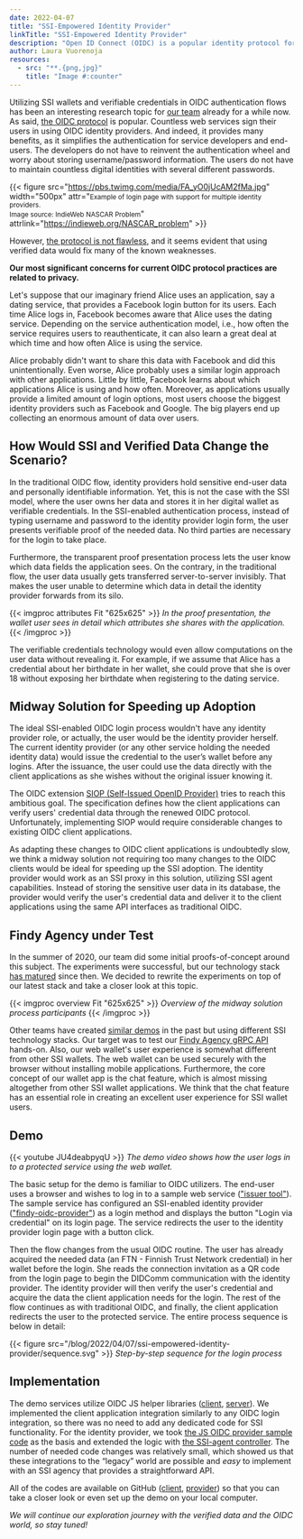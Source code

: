 ```yaml
---
date: 2022-04-07
title: "SSI-Empowered Identity Provider"
linkTitle: "SSI-Empowered Identity Provider"
description: "Open ID Connect (OIDC) is a popular identity protocol for authenticating users and providing identity data for access control. It allows web services to externalize the authentication of end-users by securely signing users in using a third-party identity provider. Findy Agency team has experimented with integrating SSI (self-sovereign identity) agent capabilities to a sample OIDC provider, thus enabling verified data usage in the login flow. The proof-of-concept shows that this approach would allow numerous web applications to switch to SSI-based login with minimal changes."
author: Laura Vuorenoja
resources:
  - src: "**.{png,jpg}"
    title: "Image #:counter"
---
```


Utilizing SSI wallets and verifiable credentials in OIDC authentication flows has been an
interesting research topic for [our team](https://findy-network.github.io) already for a while now.
As said, [the OIDC protocol](https://openid.net/connect/) is popular. Countless web services sign
their users in using OIDC identity providers. And indeed, it provides many benefits, as it
simplifies the authentication for service developers and end-users. The developers do not have
to reinvent the authentication wheel and worry about storing username/password information.
The users do not have to maintain countless digital identities with several different passwords.

{{< figure src="https://pbs.twimg.com/media/FA_yO0jUcAM2fMa.jpg" width="500px"
attr="<small>Example of login page with support for multiple identity providers.<br/> Image source: IndieWeb NASCAR Problem</small>"
attrlink="https://indieweb.org/NASCAR_problem" >}}

However, [the protocol is not flawless](https://medium.com/mattr-global/if-you-build-an-island-youll-need-a-boat-537f48525edc),
and it seems evident that using verified data would fix many of the known weaknesses.

**Our most significant concerns for current OIDC protocol practices are related to privacy.**

Let's suppose that our imaginary friend Alice uses an application, say a dating service,
that provides a Facebook login button for its users. Each time Alice logs in, Facebook becomes
aware that Alice uses the dating service. Depending on the service authentication model, i.e., how
often the service requires users to reauthenticate, it can also
learn a great deal at which time and how often Alice is using the service.

Alice probably didn't want to share this data with Facebook and did this
unintentionally. Even worse, Alice probably uses a similar login approach with other applications.
Little by little, Facebook learns about which applications Alice is using
and how often. Moreover, as applications usually provide a limited amount of login options,
most users choose the biggest identity providers such as Facebook and Google.
The big players end up collecting an enormous amount of data over users.

## How Would SSI and Verified Data Change the Scenario?

In the traditional OIDC flow, identity providers hold sensitive end-user data and personally
identifiable information. Yet, this is not the case with the SSI model, where the user owns
her data and stores it in her digital wallet as verifiable credentials. In the SSI-enabled
authentication process, instead of typing username and password to the identity provider login
form, the user presents verifiable proof of the needed data. No third parties are necessary for
the login to take place.

Furthermore, the transparent proof presentation process lets the user know which data fields
the application sees. On the contrary, in the traditional flow, the user data usually gets
transferred server-to-server invisibly. That makes the user unable to determine which data
in detail the identity provider forwards from its silo.

{{< imgproc attributes Fit "625x625" >}}
<em>In the proof presentation, the wallet user sees in detail which attributes she shares with the application.</em>
{{< /imgproc >}}

The verifiable credentials technology would even allow computations on the user data without
revealing it. For example, if we assume that Alice has a credential about her birthdate
in her wallet, she could prove that she is over 18 without exposing her birthdate when registering
to the dating service.

## Midway Solution for Speeding up Adoption

The ideal SSI-enabled OIDC login process wouldn't have any identity provider role, or actually,
the user would be the identity provider herself. The current identity provider (or any other service
holding the needed identity data) would issue the credential to the user’s wallet before any logins.
After the issuance, the user could use the data directly with the client applications
as she wishes without the original issuer knowing it.

The OIDC extension
[SIOP (Self-Issued OpenID Provider)](https://openid.net/specs/openid-connect-self-issued-v2-1_0.html)
tries to reach this ambitious goal. The specification defines how the client applications can verify
users' credential data through the renewed OIDC protocol. Unfortunately, implementing SIOP would require
considerable changes to existing OIDC client applications.

As adapting these changes to OIDC client applications is undoubtedly slow, we think a midway
solution not requiring too many changes to the OIDC clients would be ideal for speeding up
the SSI adoption. The identity provider would work as an SSI proxy in this solution, utilizing
SSI agent capabilities. Instead of storing the sensitive user data in its database, the provider
would verify the user's credential data and deliver it to the client applications using the same
API interfaces as traditional OIDC.

## Findy Agency under Test

In the summer of 2020, our team did some initial proofs-of-concept around this subject.
The experiments were successful, but our technology stack
[has matured](https://findy-network.github.io/blog/2021/08/11/announcing-findy-agency/) since then.
We decided to rewrite the experiments on top of our latest stack and take a closer look at this topic.

{{< imgproc overview Fit "625x625" >}}
<em>Overview of the midway solution process participants</em>
{{< /imgproc >}}

Other teams have created [similar demos](https://github.com/bcgov/vc-authn-oidc/blob/main/docs/README.md)
in the past but using different SSI technology stacks. Our target was to test our
[Findy Agency gRPC API](https://github.com/findy-network/findy-agent-api) hands-on. Also, our
web wallet's user experience is somewhat different from other SSI wallets. The web wallet
can be used securely with the browser without installing mobile applications. Furthermore,
the core concept of our wallet app is the chat feature, which is almost missing altogether from
other SSI wallet applications. We think that the chat feature has an essential role in creating
an excellent user experience for SSI wallet users.

## Demo

{{< youtube JU4deabpyqU >}}
*The demo video shows how the user logs in to a protected service using the web wallet.*

The basic setup for the demo is familiar to OIDC utilizers. The end-user uses a browser and wishes
to log in to a sample web service (["issuer tool"](https://github.com/findy-network/findy-issuer-tool)).
The sample service has configured an SSI-enabled identity provider
(["findy-oidc-provider"](https://github.com/findy-network/findy-oidc-provider)) as a login method
and displays the button "Login via credential" on its login page. The service redirects the user
to the identity provider login page with a button click.

Then the flow changes from the usual OIDC routine. The user has already acquired the needed data
(an FTN - Finnish Trust Network credential) in her wallet before the login. She reads the connection
invitation as a QR code from the login page to begin the DIDComm communication with the identity
provider. The identity provider will then verify the user's credential and acquire the data
the client application needs for the login. The rest of the flow continues as with traditional OIDC,
and finally, the client application redirects the user to the protected service. The entire process
sequence is below in detail:

{{< figure src="/blog/2022/04/07/ssi-empowered-identity-provider/sequence.svg" >}}
*Step-by-step sequence for the login process*

## Implementation

The demo services utilize OIDC JS helper libraries
([client](https://github.com/panva/node-openid-client),
[server](https://github.com/panva/node-oidc-provider)). We implemented the client application
integration similarly to any OIDC login integration, so there was no need to add any dedicated code
for SSI functionality. For the identity provider, we took
[the JS OIDC provider sample code](https://github.com/panva/node-oidc-provider/tree/main/example)
as the basis and extended the logic with
[the SSI-agent controller](https://github.com/findy-network/findy-oidc-provider/blob/master/src/agent/index.js).
The number of needed code changes was relatively small, which showed us that these integrations to
the “legacy” world are possible and *easy* to implement with an SSI agency that provides
a straightforward API.

All of the codes are available on GitHub
([client](https://github.com/findy-network/findy-issuer-tool),
[provider](https://github.com/findy-network/findy-oidc-provider))
so that you can take a closer look or even set up the demo on your local computer.

*We will continue our exploration journey with the verified data and the OIDC world, so stay tuned!*
